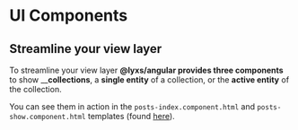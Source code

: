 # UI Components

## Streamline your view layer

To streamline your view layer **@lyxs/angular provides three components** to show __**collections**, a **single entity** of a collection, or the **active entity** of the collection.

You can see them in action in the `posts-index.component.html` and `posts-show.component.html` templates \(found [here](https://github.com/bitflut/lyxs/blob/master/apps/ng-integration/src/app/posts)\).

